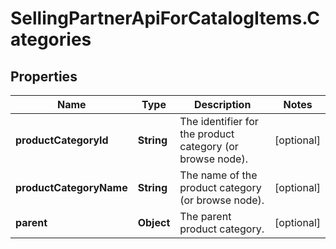 # SellingPartnerApiForCatalogItems.Categories

## Properties
Name | Type | Description | Notes
------------ | ------------- | ------------- | -------------
**productCategoryId** | **String** | The identifier for the product category (or browse node). | [optional] 
**productCategoryName** | **String** | The name of the product category (or browse node). | [optional] 
**parent** | **Object** | The parent product category. | [optional] 
